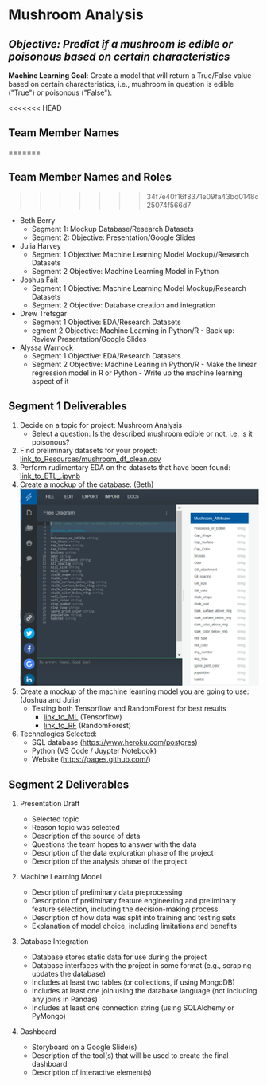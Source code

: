 # Mushroom Analysis
## *Objective: Predict if a mushroom is edible or poisonous based on certain characteristics*

**Machine Learning Goal**: Create a model that will return a True/False value based on certain characteristics, i.e., mushroom in question is edible ("True") or poisonous ("False").

<<<<<<< HEAD
## Team Member Names 
=======
## Team Member Names and Roles 
>>>>>>> 34f7e40f16f8371e09fa43bd0148c25074f566d7
- Beth Berry 
    - Segment 1: Mockup Database/Research Datasets
    - Segment 2: Objective: Presentation/Google Slides
- Julia Harvey
    - Segment 1 Objective: Machine Learning Model Mockup//Research Datasets
    - Segment 2 Objective: Machine Learning Model in Python 
- Joshua Fait
    - Segment 1 Objective: Machine Learning Model Mockup/Research Datasets
    - Segment 2 Objective: Database creation and integration
- Drew Trefsgar
    - Segment 1 Objective: EDA/Research Datasets
    - egment 2 Objective: Machine Learning in Python/R
            - Back up: Review Presentation/Google Slides
- Alyssa Warnock 
    - Segment 1 Objective: EDA/Research Datasets
    - Segment 2 Objective: Machine Learing in Python/R 
            - Make the linear regression model in R or Python
            - Write up the machine learning aspect of it

## Segment 1 Deliverables
1. Decide on a topic for project: Mushroom Analysis
    - Select a question: Is the described mushroom edible or not, i.e. is it poisonous?
2. Find preliminary datasets for your project: [link_to_Resources/mushroom_df_clean.csv](Resources/mushroom_df_clean.csv)
3. Perform rudimentary EDA on the datasets that have been found: [link_to_ETL_.ipynb](https://github.com/awar2170/Team1_FinalProject/blob/main/ETL%20.ipynb)
4. Create a mockup of the database: (Beth) ![image_is_here](static/images/Mushroom_data.PNG)
5. Create a mockup of the machine learning model you are going to use: (Joshua and Julia)
	- Testing both Tensorflow and RandomForest for best results
		- [link_to_ML](machineLearning.ipynb) (Tensorflow)
		- [link_to_RF](https://github.com/awar2170/Team1_FinalProject/blob/main/RandomForest%20Machine%20Learning%20.ipynb) (RandomForest)
6. Technologies Selected:
	- SQL database (https://www.heroku.com/postgres)
	- Python (VS Code / Juypter Notebook)
	- Website (https://pages.github.com/)

## Segment 2 Deliverables 
1. Presentation Draft     
    - Selected topic
    - Reason topic was selected
    - Description of the source of data
    - Questions the team hopes to answer with the data
    - Description of the data exploration phase of the project
    - Description of the analysis phase of the project

2. Machine Learning Model 
    - Description of preliminary data preprocessing
    - Description of preliminary feature engineering and preliminary feature selection, including the decision-making process
    - Description of how data was split into training and testing sets
    - Explanation of model choice, including limitations and benefits

3. Database Integration 
    - Database stores static data for use during the project
    - Database interfaces with the project in some format (e.g., scraping updates the database)
    - Includes at least two tables (or collections, if using MongoDB)
    - Includes at least one join using the database language (not including any joins in Pandas)
    - Includes at least one connection string (using SQLAlchemy or PyMongo)

4. Dashboard
    - Storyboard on a Google Slide(s)
    - Description of the tool(s) that will be used to create the final dashboard
    - Description of interactive element(s)
